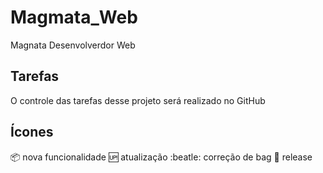 # Magmata_Web
Magnata Desenvolverdor Web

## Tarefas

O controle das tarefas desse projeto será realizado no GitHub

## Ícones

:package: nova funcionalidade
:up: atualização
:beatle: correção de bag
:checkered_flag: release